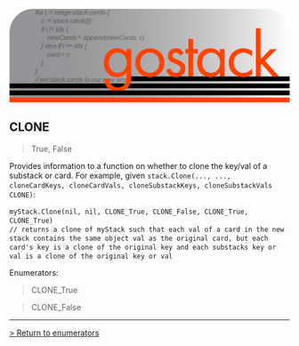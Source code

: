 ![Banner](../../media/gostack_SmallerTransparent.png)

<h2>CLONE</h2>

 > True, False

Provides information to a function on whether to clone the key/val of a substack or card.  For example, given `stack.Clone(..., ..., cloneCardKeys, cloneCardVals, cloneSubstackKeys, cloneSubstackVals CLONE)`:

```
myStack.Clone(nil, nil, CLONE_True, CLONE_False, CLONE_True, CLONE_True)
// returns a clone of myStack such that each val of a card in the new stack contains the same object val as the original card, but each card's key is a clone of the original key and each substacks key or val is a clone of the original key or val
```

Enumerators:
 > CLONE_True
 
 > CLONE_False

 ---

 [> Return to enumerators](../enumsAPI.md)